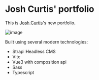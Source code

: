 # Josh Curtis' portfolio

This is [Josh Curtis](https://www.linkedin.com/in/josh-hcurtis)'s new portfolio.

![image](https://github.com/gardinbe/joshcurtis-portfolio/assets/55744452/636ece5f-7586-421e-abda-77dd6b492fa3)

Built using several modern technologies:
- Strapi Headless CMS
- Vite
- Vue3 with composition api
- Sass
- Typescript

